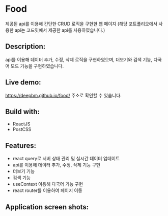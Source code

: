 # Food

제공된 api를 이용해 간단한 CRUD 로직을 구현한 웹 페이지
(해당 포트폴리오에서 사용한 api는 코드잇에서 제공한 api를 사용하였습니다.)

## Description:

api를 이용해 데이터 추가, 수정, 삭제 로직을 구현하였으며, 더보기와 검색 기능, 다국어 모드 기능을 구현하였습니다.

## Live demo:

https://deepbm.github.io/food/ 주소로 확인할 수 있습니다.

## Build with:

- ReactJS
- PostCSS

## Features:

- react query로 서버 상태 관리 및 실시간 데이터 업데이트
- api를 이용해 데이터 추가, 수정, 삭제 기능 구현
- 더보기 기능
- 검색 기능
- useContext 이용해 다국어 기능 구현
- react router를 이용하여 페이지 이동

## Application screen shots:
